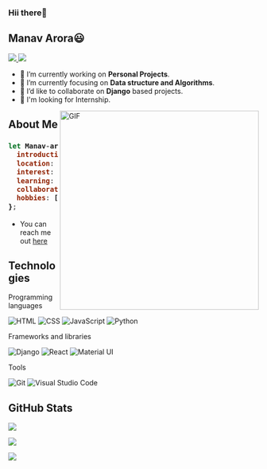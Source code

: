 <!-- <img src="./assets/Hello.gif" width="100%"> -->
<h3>Hii there👋</h3>
<h2>Manav Arora😃</h2>

<a href="https://github.com/Manav-arora-87">
  <img src="https://img.shields.io/badge/@manavarora-30302f?style=flat&logo=github"/>
</a>
<a href="https://www.linkedin.com/in/-manav-arora/">
  <img src="https://img.shields.io/badge/@manavarora-30302f?style=flat&logo=linkedin"/>
</a>



- 🔭 I’m currently working on **Personal Projects**. 
- 🌱 I’m currently focusing on **Data structure and Algorithms**.
- 👯 I’d like to collaborate on **Django** based projects.
- 🤔 I'm looking for Internship.




<img align="right" alt="GIF" src="https://webstockreview.net/images/cleaning-clipart-clean-workplace.gif" width="400px"/>
<!-- <p align="center">
  <a href='https://hashnode.com/@arshWebDev' target="_blank" rel="noreferrer">
    <img src="https://img.shields.io/badge/-hashnode-blue?style=for-the-badge&logo=hashnode" />
  </a>
  <a href='https://twitter.com/arshWebDev' target="_blank" rel="noreferrer">
    <img src="https://img.shields.io/badge/-twitter-white?style=for-the-badge&logo=twitter" />
  </a>
</p> -->
<!-- 
<p align="center">
  <a href="https://www.twitter.com/arshWebDev" target="_blank" rel="noreferrer">
    <img src="https://img.shields.io/twitter/follow/arshWebDev?logo=twitter&style=for-the-badge&color=3382ed&labelColor=0d1117" />
  </a>
  <a href="https://www.github.com/arshWebDev" target="_blank" rel="noreferrer">
    <img src="https://img.shields.io/github/followers/arshWebDev?logo=github&style=for-the-badge&color=3382ed&labelColor=0d1117" />
  </a>
</p> -->


## About Me

<h3>

```js
let Manav-arora-87 = {
  introduction: "I'm a Web Developer",
  location: "India",
  interest: "fullstack development",
  learning: "Python Django",
  collaborate: "frontend projects",
  hobbies: ["programming", "reading"],
};
```

</h3>

- You can reach me out [here][bio.link]

## Technologies

Programming languages

<p>
  <img alt="HTML" src="https://img.shields.io/badge/HTML-E34F26.svg?logo=html5&logoColor=white">
  <img alt="CSS" src="https://img.shields.io/badge/CSS-1572B6.svg?logo=css3&logoColor=white">
  <img alt="JavaScript" src="https://img.shields.io/badge/JavaScript-fcdc00.svg?logo=javascript&logoColor=black">
  <img alt="Python" src="https://img.shields.io/badge/Python-007ACC.svg?logo=python&logoColor=white">
</p>

Frameworks and libraries

<p>
  <img alt="Django" src="https://img.shields.io/badge/Django-38bdf8.svg?logo=django&logoColor=white">
  <img alt="React" src="https://img.shields.io/badge/React-20232a.svg?logo=react&logoColor=%2361DAFB">
  <!-- <img alt="Next.js" src="https://img.shields.io/badge/Next.js-20232a.svg?logo=nextdotjs"/> -->
  <img alt="Material UI" src="https://img.shields.io/badge/MUI-ffffff.svg?logo=mui&logoColor=007fff">  
  
</p>

Tools

<p>
  <img alt="Git" src="https://img.shields.io/badge/Git-F05033.svg?logo=git&logoColor=white">
  <img alt="Visual Studio Code" src="https://img.shields.io/badge/Visual%20Studio%20Code-0078d7.svg?logo=visual-studio-code&logoColor=white">
  <!-- <img alt="Vivaldi" src="https://img.shields.io/badge/-Vivaldi-df3535?logo=vivaldi&logoColor=white"> -->
</p>

## GitHub Stats

[![](https://github-readme-stats.vercel.app/api?username=Manav-arora-87&show_icons=true&count_private=true&theme=github_dark&hide_border=true)][github]

[![](https://github-readme-streak-stats.herokuapp.com?user=Manav-arora-87&theme=github-dark-blue&hide_border=true&date_format=M%20j%5B%2C%20Y%5D)][github]

[![](https://activity-graph.herokuapp.com/graph?username=Manav-arora-87&bg_color=0d1117&color=bdcbd3&line=1f6fea&point=5f6063&hide_border=true)][github]

[mail]: mailto:aroramanav887@gmail.com
[github]: https://github.com/Manav-arora-87
[githubfollowers]: https://github.com/Manav-arora-87?tab=followers
<!-- [twitter]: https://twitter.com/arshWebDev -->
<!-- [twitterfollowers]: https://twitter.com/arshWebDev/followers -->
<!-- [hashnode]: https://hashnode.com/@arshWebDev -->
[bio.link]: https://linktr.ee/manavarora24

